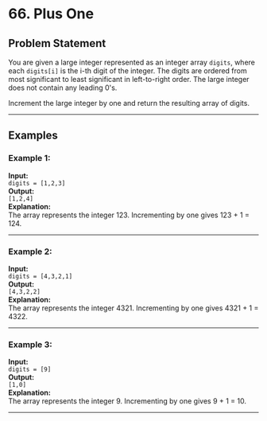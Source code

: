# 66. Plus One

## Problem Statement

You are given a large integer represented as an integer array `digits`, where each `digits[i]` is the i-th digit of the integer. The digits are ordered from most significant to least significant in left-to-right order. The large integer does not contain any leading 0's.

Increment the large integer by one and return the resulting array of digits.

---

## Examples

### Example 1:
**Input:**  
`digits = [1,2,3]`  
**Output:**  
`[1,2,4]`  
**Explanation:**  
The array represents the integer 123. Incrementing by one gives 123 + 1 = 124.

---

### Example 2:
**Input:**  
`digits = [4,3,2,1]`  
**Output:**  
`[4,3,2,2]`  
**Explanation:**  
The array represents the integer 4321. Incrementing by one gives 4321 + 1 = 4322.

---

### Example 3:
**Input:**  
`digits = [9]`  
**Output:**  
`[1,0]`  
**Explanation:**  
The array represents the integer 9. Incrementing by one gives 9 + 1 = 10.

---

